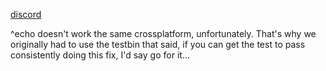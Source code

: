 
[discord](https://discord.com/channels/601130461678272522/683070703716925568/1083792446917460038)

^echo doesn't work the same crossplatform, unfortunately. That's why we originally had to use the testbin that said, if you can get the test to pass consistently doing this fix, I'd say go for it...
